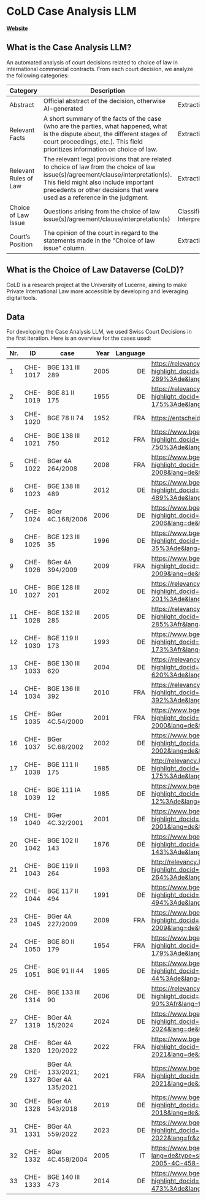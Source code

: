 # CoLD Case Analysis LLM
[**Website**](https://www.choiceoflawdataverse.com/)  

## What is the Case Analysis LLM?
An automated analysis of court decisions related to choice of law in international commercial contracts. From each court decision, we analyze the following categories:

| Category | Description | Task |
| --- | --- | --- |
| Abstract | Official abstract of the decision, otherwise AI-generated | Extraction |
| Relevant Facts | A short summary of the facts of the case (who are the parties, what happened, what is the dispute about, the different stages of court proceedings, etc.). This field prioritizes information on choice of law. | Extraction/Summarization |
| Relevant Rules of Law | The relevant legal provisions that are related to choice of law from the choice of law issue(s)/agreement/clause/interpretation(s). This field might also include important precedents or other decisions that were used as a reference in the judgment. | Extraction |
| Choice of Law Issue | Questions arising from the choice of law issue(s)/agreement/clause/interpretation(s) | Classification → Interpretation |
| Court’s Position | The opinion of the court in regard to the statements made in the "Choice of law issue" column. | Extraction/Interpretation |

## What is the Choice of Law Dataverse (CoLD)?
CoLD is a research project at the University of Lucerne, aiming to make Private International Law more accessible by developing and leveraging digital tools.

## Data
For developing the Case Analysis LLM, we used Swiss Court Decisions in the first iteration. Here is an overview for the cases used:

| **Nr.** | **ID**     | **case**                                 | **Year** | **Language** | **Link**                                                                                                                                                                                                                                           |
|---------|------------|------------------------------------------|---------:|-------------:|-----------------------------------------------------------------------------------------------------------------------------------------------------------------------------------------------------------------------------------------------------|
| 1       | CHE-1017   | BGE 131 III 289                          | 2005     | DE           | <https://relevancy.bger.ch/php/clir/http/index.php?highlight_docid=atf%3A%2F%2F131-III-289%3Ade&lang=de&type=show_document>                                                                                                                        |
| 2       | CHE-1019   | BGE 81 II 175                            | 1955     | DE           | <https://relevancy.bger.ch/php/clir/http/index.php?highlight_docid=atf%3A%2F%2F81-II-175%3Ade&lang=de&type=show_document>                                                                                                                         |
| 3       | CHE-1020   | BGE 78 II 74                             | 1952     | FRA          | <https://entscheide.weblaw.ch/dumppdf.php?link=BGE-78-II-74>                                                                                                                                                                                      |
| 4       | CHE-1021   | BGE 138 III 750                          | 2012     | FRA          | <https://www.bger.ch/ext/eurospider/live/de/php/clir/http/index.php?highlight_docid=atf%3A%2F%2F138-III-750%3Ade&lang=de&type=show_document>                                                                                                       |
| 5       | CHE-1022   | BGer 4A 264/2008                         | 2008     | FRA          | <https://www.bger.ch/ext/eurospider/live/de/php/aza/http/index.php?highlight_docid=aza%3A%2F%2F23-09-2008-4A_264-2008&lang=de&type=show_document>                                                                                                  |
| 6       | CHE-1023   | BGE 138 III 489                          | 2012     | DE           | <https://www.bger.ch/ext/eurospider/live/de/php/clir/http/index.php?highlight_docid=atf%3A%2F%2F138-III-489%3Ade&lang=de&type=show_document>                                                                                                       |
| 7       | CHE-1024   | BGer 4C.168/2006                         | 2006     | DE           | <https://www.bger.ch/ext/eurospider/live/de/php/aza/http/index.php?highlight_docid=aza%3A%2F%2F11-09-2006-4C-168-2006&lang=de&type=show_document>                                                                                                  |
| 8       | CHE-1025   | BGE 123 III 35                           | 1996     | DE           | <https://www.bger.ch/ext/eurospider/live/de/php/clir/http/index.php?highlight_docid=atf%3A%2F%2F123-III-35%3Ade&lang=de&type=show_document>                                                                                                        |
| 9       | CHE-1026   | BGer 4A 394/2009                         | 2009     | FRA          | <https://www.bger.ch/ext/eurospider/live/fr/php/aza/http/index.php?highlight_docid=aza://04-12-2009-4A_394-2009&lang=de&type=show_document>                                                                                                        |
| 10      | CHE-1027   | BGE 128 III 201                          | 2002     | DE           | <https://relevancy.bger.ch/php/clir/http/index.php?highlight_docid=atf%3A%2F%2F128-III-201%3Ade&lang=de&type=show_document>                                                                                                                        |
| 11      | CHE-1028   | BGE 132 III 285                          | 2005     | DE           | <https://relevancy.bger.ch/php/clir/http/index.php?highlight_docid=atf%3A%2F%2F132-III-285%3Afr&lang=fr&type=show_document>                                                                                                                        |
| 12      | CHE-1030   | BGE 119 II 173                           | 1993     | DE           | <https://www.bger.ch/ext/eurospider/live/fr/php/clir/http/index.php?highlight_docid=atf%3A%2F%2F119-II-173%3Afr&lang=fr&type=show_document>                                                                                                        |
| 13      | CHE-1033   | BGE 130 III 620                          | 2004     | DE           | <https://relevancy.bger.ch/php/clir/http/index.php?highlight_docid=atf%3A%2F%2F130-III-620%3Ade&lang=de&type=show_document>                                                                                                                        |
| 14      | CHE-1034   | BGE 136 III 392                          | 2010     | FRA          | <https://relevancy.bger.ch/php/clir/http/index.php?highlight_docid=atf%3A%2F%2F136-III-392%3Ade&lang=de&type=show_document>                                                                                                                        |
| 15      | CHE-1035   | BGer 4C.54/2000                          | 2001     | FRA          | <https://www.bger.ch/ext/eurospider/live/de/php/aza/http/index.php?highlight_docid=aza%3A%2F%2F19-01-2001-4C-54-2000&lang=de&type=show_document>                                                                                                    |
| 16      | CHE-1037   | BGer 5C.68/2002                          | 2002     | DE           | <https://www.bger.ch/ext/eurospider/live/de/php/aza/http/index.php?highlight_docid=aza%3A%2F%2F25-04-2002-5C-68-2002&lang=de&type=show_document>                                                                                                    |
| 17      | CHE-1038   | BGE 111 II 175                           | 1985     | DE           | <http://relevancy.bger.ch/php/clir/http/index.php?highlight_docid=atf%3A%2F%2F111-II-175%3Ade&lang=de&type=show_document>                                                                                                                           |
| 18      | CHE-1039   | BGE 111 IA 12                            | 1985     | DE           | <https://www.bger.ch/ext/eurospider/live/de/php/clir/http/index.php?highlight_docid=atf%3A%2F%2F111-IA-12%3Ade&lang=de&zoom=&type=show_document>                                                                                                   |
| 19      | CHE-1040   | BGer 4C.32/2001                          | 2001     | DE           | <https://www.bger.ch/ext/eurospider/live/de/php/aza/http/index.php?highlight_docid=aza%3A%2F%2F07-05-2001-4C-32-2001&lang=de&type=show_document>                                                                                                    |
| 20      | CHE-1042   | BGE 102 II 143                           | 1976     | DE           | <https://www.bger.ch/ext/eurospider/live/de/php/clir/http/index.php?highlight_docid=atf%3A%2F%2F102-II-143%3Ade&lang=it&type=show_document>                                                                                                        |
| 21      | CHE-1043   | BGE 119 II 264                           | 1993     | DE           | <http://relevancy.bger.ch/php/clir/http/index.php?highlight_docid=atf%3A%2F%2F119-II-264%3Ade&lang=de&type=show_document>                                                                                                                           |
| 22      | CHE-1044   | BGE 117 II 494                           | 1991     | DE           | <https://www.bger.ch/ext/eurospider/live/de/php/clir/http/index.php?highlight_docid=atf%3A%2F%2F117-II-494%3Ade&lang=de&type=show_document>                                                                                                         |
| 23      | CHE-1045   | BGer 4A 227/2009                         | 2009     | FRA          | <https://www.bger.ch/ext/eurospider/live/de/php/aza/http/index.php?highlight_docid=aza%3A%2F%2F28-07-2009-4A_227-2009&lang=de&type=show_document>                                                                                                   |
| 24      | CHE-1050   | BGE 80 II 179                            | 1954     | FRA          | <https://www.bger.ch/ext/eurospider/live/de/php/clir/http/index.php?highlight_docid=atf%3A%2F%2F80-II-179%3Ade&lang=de&zoom=&type=show_document>                                                                                                    |
| 25      | CHE-1051   | BGE 91 II 44                             | 1965     | DE           | <https://www.bger.ch/ext/eurospider/live/de/php/clir/http/index.php?highlight_docid=atf%3A%2F%2F91-II-44%3Ade&lang=de&zoom=&type=show_document>                                                                                                     |
| 26      | CHE-1314   | BGE 133 III 90                           | 2006     | DE           | <https://relevancy.bger.ch/php/clir/http/index.php?highlight_docid=atf%3A%2F%2F133-III-90%3Afr&lang=fr&type=show_document>                                                                                                                          |
| 27      | CHE-1319   | BGer 4A 15/2024                          | 2024     | DE           | <https://www.bger.ch/ext/eurospider/live/de/php/clir/http/index.php?highlight_docid=aza%3A%2F%2F18-04-2024-4A_15-2024&lang=de&type=show_document>                                                                                                   |
| 28      | CHE-1320   | BGer 4A 120/2022                         | 2022     | FRA          | <https://www.bger.ch/ext/eurospider/live/de/php/aza/http/index.php?highlight_docid=aza://26-10-2021-4A_133-2021&lang=de&zoom=&type=show_document>                                                                                                  |
| 29      | CHE-1327   | BGer 4A 133/2021;<br>BGer 4A 135/2021     | 2021     | FRA          | <https://www.bger.ch/ext/eurospider/live/de/php/aza/http/index.php?highlight_docid=aza://26-10-2021-4A_133-2021&lang=de&zoom=&type=show_document>                                                                                                  |
| 30      | CHE-1328   | BGer 4A 543/2018                         | 2019     | DE           | <https://www.bger.ch/ext/eurospider/live/de/php/aza/http/index.php?highlight_docid=aza%3A%2F%2Faza://28-05-2019-4A_543-2018&lang=de&zoom=&type=show_document>                                                                                       |
| 31      | CHE-1331   | BGer 4A 559/2022                         | 2023     | DE           | <https://www.bger.ch/ext/eurospider/live/fr/php/aza/http/index.php?highlight_docid=aza://03-08-2023-4A_559-2022&lang=fr&zoom=&type=show_document>                                                                                                  |
| 32      | CHE-1332   | BGer 4C.458/2004                         | 2005     | IT           | <https://www.bger.ch/ext/eurospider/live/de/php/aza/http/index.php?lang=de&type=show_document&highlight_docid=aza://17-05-2005-4C-458-2004>                                                                                                        |
| 33      | CHE-1333   | BGE 140 III 473                          | 2014     | DE           | <https://www.bger.ch/ext/eurospider/live/de/php/clir/http/index.php?highlight_docid=atf%3A%2F%2F140-III-473%3Ade&lang=de&type=show_document>                                                                                                        |

